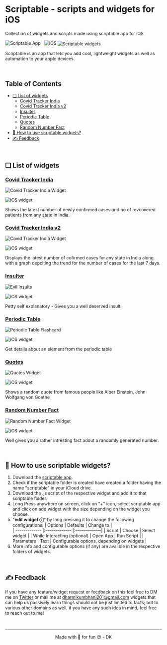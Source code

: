 # Scriptable - scripts and widgets for iOS 
Collection of widgets and scripts made using scriptable app for iOS

![Scriptable App](./images/badges/scriptableBadge.svg) &nbsp; ![iOS](./images/badges/iOS-badge.svg)
<img alt="Scriptable widgets" align="center" src="https://github.com/dharmikumbhani/scriptable/blob/main/images/Main%20Mockup.png" />
 <!-- [![twitter](https://awesome.re/badge-flat.svg)](https://awesome.re) -->

Scriptable is an app that lets you add cool, lightweight widgets as well as automation to your apple devices.

<br/>

## Table of Contents
  - [❏ List of widgets](#-list-of-widgets)
    - [Covid Tracker India](#covid-tracker-india)
    - [Covid Tracker India v2](#covid-tracker-india-v2)
    - [Insulter](#insulter)
    - [Periodic Table](#periodic-table)
    - [Quotes](#quotes)
    - [Random Number Fact](#random-number-fact)
  - [📖 How to use scriptable widgets?](#-how-to-use-scriptable-widgets)
  - [✍️ Feedback](#️-feedback)

<br/>

## ❏ List of widgets
### [Covid Tracker India](https://github.com/dharmikumbhani/scriptable/tree/main/Covid%20Tracker%20-%20India)
![Covid Tracker India Widget](./images/covidTrackerIndia/Covid-tracker-display-image.png) 


![iOS widget](./images/badges/small-widget-badge.svg)

Shows the latest number of newly confirmed cases and no of revcovered patients from any state in India.

### [Covid Tracker India v2](https://github.com/dharmikumbhani/scriptable/tree/main/Covid%20Tracker%20v2%20-%20India)
![Covid Tracker India Widget](./images/covidTrackerIndiaV2/CovidTrackerIndia-V2-display.png)

![iOS widget](./images/badges/small-widget-badge.svg)

Displays the latest number of cofirmed cases for any state in India along with a graph depciting the trend for the number of cases for the last 7 days.

### [Insulter](https://github.com/dharmikumbhani/scriptable/tree/main/Insulter)
![Evil Insults](./images/insulter/InsulterDisplay.png)

![iOS widget](./images/badges/medium-widget-badge.svg)

Petty self explanatory - Gives you a well deserved insult.

### [Periodic Table](https://github.com/dharmikumbhani/scriptable/tree/main/Periodic%20Table)
![Periodic Table Flashcard](./images/periodicTable/PeriodicTableDisplay.png)

![iOS widget](./images/badges/large-widget-badge.svg)

Get details about an element from the periodic table

### [Quotes](https://github.com/dharmikumbhani/scriptable/tree/main/Quotes)
![Quotes Widget](./images/quotes/QuotesDisplay.png) 

![iOS widget](./images/badges/medium-widget-badge.svg)

Shows a random quote from famous people like Alber Einstein, John Wolfgang von Goethe 

### [Random Number Fact](https://github.com/dharmikumbhani/scriptable/tree/main/Random%20Number%20Fact)
![Random Number Fact Widget](./images/RandomNumberFact/RandomNumberFactDisplay.png) 

![iOS widget](./images/badges/medium-widget-badge.svg)

Well gives you a rather intresting fact adout a randomly generated number.

<br/>

## 📖 How to use scriptable widgets?
1. Download the [scriptable app](https://apps.apple.com/in/app/scriptable/id1405459188).
2. Check if the scriptable folder is created  have created a folder having the name "scriptable" in your iCloud drive.
3. Download the .js script of the respective widget and add it to that scriptable folder.
4. Long Press anywhere on screen, click on "+" icon, select scriptable app and click on add widget with the size depending on the widget you choose.
5. "**edit widget ⓘ**" by long pressing it to change the following configurations:
    | Options        | Defaults |  Change to |      
    | ------------- |:------------- |:-------------|
    | Script     | Choose | Select widget |
    | While Interacting (optional)  | Open App | Run Script |
    | Parameters | Text | Configurable options, depending on widgets  |
6. More info and configurable options (if any) are availble in the respective folders of widgets.

<br/>

## ✍️ Feedback
If you have any feature/widget request or feedback on this feel free to DM me on [Twitter](https://twitter.com/DharmiKumbhani) or mail me at <dharmikumbhani201@gmail.com>
widgets that can help us passively learn things should not be just limited to facts; but to various other domains as well, if you have any such idea in mind, feel free to reach out to me! 

<br/>

---

<div align="center">
  Made with 💙 for fun 😉 - DK
</div>
